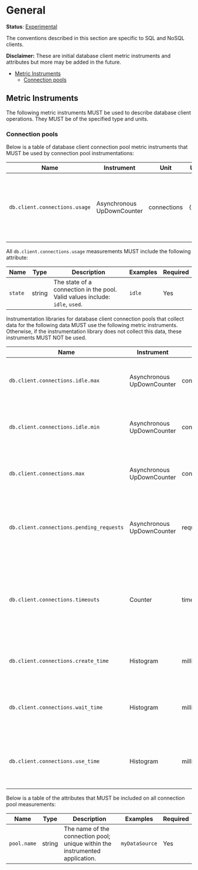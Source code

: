 # General

**Status**: [Experimental](../../document-status.md)

The conventions described in this section are specific to SQL and NoSQL clients.

**Disclaimer:** These are initial database client metric instruments and attributes but more may be added in the future.

<!-- Re-generate TOC with `markdown-toc --no-first-h1 -i` -->

<!-- toc -->

- [Metric Instruments](#metric-instruments)
  * [Connection pools](#connection-pools)

<!-- tocstop -->

## Metric Instruments

The following metric instruments MUST be used to describe database client operations. They MUST be of the specified type
and units.

### Connection pools

Below is a table of database client connection pool metric instruments that MUST be used by connection pool
instrumentations:

| Name                          | Instrument                 | Unit        | Unit ([UCUM](README.md#instrument-units)) | Description                                                                               |
|-------------------------------|----------------------------|-------------|-------------------------------------------|-------------------------------------------------------------------------------------------|
| `db.client.connections.usage` | Asynchronous UpDownCounter | connections | `{connections}`                           | The number of connections that are currently in state described by the `state` attribute. |

All `db.client.connections.usage` measurements MUST include the following attribute:

| Name    | Type   | Description                                                                  | Examples | Required |
|---------|--------|------------------------------------------------------------------------------|----------|----------|
| `state` | string | The state of a connection in the pool. Valid values include: `idle`, `used`. | `idle`   | Yes      |

Instrumentation libraries for database client connection pools that collect data for the following data MUST use the
following metric instruments. Otherwise, if the instrumentation library does not collect this data, these instruments
MUST NOT be used.

| Name                                     | Instrument                 | Unit         | Unit ([UCUM](README.md#instrument-units)) | Description                                                                                       |
|------------------------------------------|----------------------------|--------------|-------------------------------------------|---------------------------------------------------------------------------------------------------|
| `db.client.connections.idle.max`         | Asynchronous UpDownCounter | connections  | `{connections}`                           | The maximum number of idle open connections allowed.                                              |
| `db.client.connections.idle.min`         | Asynchronous UpDownCounter | connections  | `{connections}`                           | The minimum number of idle open connections allowed.                                              |
| `db.client.connections.max`              | Asynchronous UpDownCounter | connections  | `{connections}`                           | The maximum number of open connections allowed.                                                   |
| `db.client.connections.pending_requests` | Asynchronous UpDownCounter | requests     | `{requests}`                              | The number of pending requests for an open connection, cumulative for the entire pool.            |
| `db.client.connections.timeouts`         | Counter                    | timeouts     | `{timeouts}`                              | The number of connection timeouts that have occurred trying to obtain a connection from the pool. |
| `db.client.connections.create_time`      | Histogram                  | milliseconds | `ms`                                      | The time it took to create a new connection.                                                      |
| `db.client.connections.wait_time`        | Histogram                  | milliseconds | `ms`                                      | The time it took to obtain an open connection from the pool.                                      |
| `db.client.connections.use_time`         | Histogram                  | milliseconds | `ms`                                      | The time between borrowing a connection and returning it to the pool.                             |

Below is a table of the attributes that MUST be included on all connection pool measurements:

| Name        | Type   | Description                                                                  | Examples       | Required |
|-------------|--------|------------------------------------------------------------------------------|----------------|----------|
| `pool.name` | string | The name of the connection pool; unique within the instrumented application. | `myDataSource` | Yes      |
